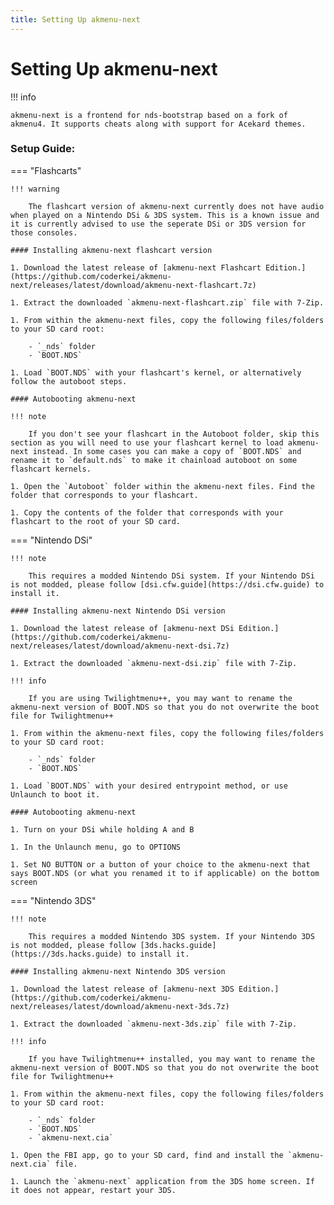 ```yaml
---
title: Setting Up akmenu-next
---
```


# Setting Up akmenu-next

!!! info
    
    akmenu-next is a frontend for nds-bootstrap based on a fork of akmenu4. It supports cheats along with support for Acekard themes.

### Setup Guide:

=== "Flashcarts"

    !!! warning
    
        The flashcart version of akmenu-next currently does not have audio when played on a Nintendo DSi & 3DS system. This is a known issue and it is currently advised to use the seperate DSi or 3DS version for those consoles.

    #### Installing akmenu-next flashcart version

    1. Download the latest release of [akmenu-next Flashcart Edition.](https://github.com/coderkei/akmenu-next/releases/latest/download/akmenu-next-flashcart.7z)

    1. Extract the downloaded `akmenu-next-flashcart.zip` file with 7-Zip.

    1. From within the akmenu-next files, copy the following files/folders to your SD card root:

        - `_nds` folder
        - `BOOT.NDS`

    1. Load `BOOT.NDS` with your flashcart's kernel, or alternatively follow the autoboot steps.

    #### Autobooting akmenu-next

    !!! note

        If you don't see your flashcart in the Autoboot folder, skip this section as you will need to use your flashcart kernel to load akmenu-next instead. In some cases you can make a copy of `BOOT.NDS` and rename it to `default.nds` to make it chainload autoboot on some flashcart kernels.

    1. Open the `Autoboot` folder within the akmenu-next files. Find the folder that corresponds to your flashcart.
    
    1. Copy the contents of the folder that corresponds with your flashcart to the root of your SD card.

=== "Nintendo DSi"

    !!! note

        This requires a modded Nintendo DSi system. If your Nintendo DSi is not modded, please follow [dsi.cfw.guide](https://dsi.cfw.guide) to install it.

    #### Installing akmenu-next Nintendo DSi version

    1. Download the latest release of [akmenu-next DSi Edition.](https://github.com/coderkei/akmenu-next/releases/latest/download/akmenu-next-dsi.7z)

    1. Extract the downloaded `akmenu-next-dsi.zip` file with 7-Zip.

    !!! info

        If you are using Twilightmenu++, you may want to rename the akmenu-next version of BOOT.NDS so that you do not overwrite the boot file for Twilightmenu++

    1. From within the akmenu-next files, copy the following files/folders to your SD card root:

        - `_nds` folder
        - `BOOT.NDS`

    1. Load `BOOT.NDS` with your desired entrypoint method, or use Unlaunch to boot it.

    #### Autobooting akmenu-next

    1. Turn on your DSi while holding A and B

    1. In the Unlaunch menu, go to OPTIONS

    1. Set NO BUTTON or a button of your choice to the akmenu-next that says BOOT.NDS (or what you renamed it to if applicable) on the bottom screen


=== "Nintendo 3DS"

    !!! note

        This requires a modded Nintendo 3DS system. If your Nintendo 3DS is not modded, please follow [3ds.hacks.guide](https://3ds.hacks.guide) to install it.

    #### Installing akmenu-next Nintendo 3DS version

    1. Download the latest release of [akmenu-next 3DS Edition.](https://github.com/coderkei/akmenu-next/releases/latest/download/akmenu-next-3ds.7z)

    1. Extract the downloaded `akmenu-next-3ds.zip` file with 7-Zip.

    !!! info

        If you have Twilightmenu++ installed, you may want to rename the akmenu-next version of BOOT.NDS so that you do not overwrite the boot file for Twilightmenu++

    1. From within the akmenu-next files, copy the following files/folders to your SD card root:

        - `_nds` folder
        - `BOOT.NDS`
        - `akmenu-next.cia`

    1. Open the FBI app, go to your SD card, find and install the `akmenu-next.cia` file.

    1. Launch the `akmenu-next` application from the 3DS home screen. If it does not appear, restart your 3DS.
